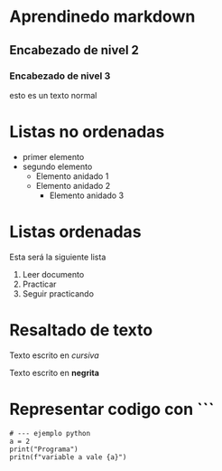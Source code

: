 # Aprendinedo markdown
## Encabezado de nivel 2
### Encabezado de nivel 3
esto es un texto normal

# Listas no ordenadas
* primer elemento
* segundo elemento
    * Elemento anidado 1
    * Elemento anidado 2
        * Elemento anidado 3

# Listas ordenadas
Esta será la siguiente lista
1. Leer documento
2. Practicar
3. Seguir practicando

# Resaltado de texto

Texto escrito en *cursiva*

Texto escrito en **negrita**

# Representar codigo  con ```
```
# --- ejemplo python
a = 2
print("Programa")
pritn(f"variable a vale {a}")
```
